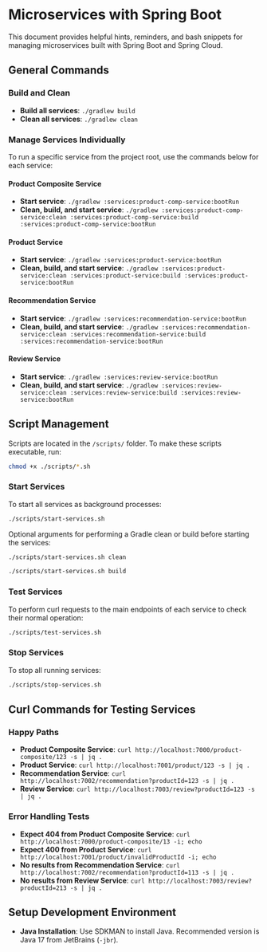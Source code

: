# Microservices with Spring Boot

This document provides helpful hints, reminders, and bash snippets for managing microservices built with Spring Boot and Spring Cloud.

## General Commands
### Build and Clean
- **Build all services**: `./gradlew build`
- **Clean all services**: `./gradlew clean`

### Manage Services Individually
To run a specific service from the project root, use the commands below for each service:

#### Product Composite Service
- **Start service**: `./gradlew :services:product-comp-service:bootRun`
- **Clean, build, and start service**: `./gradlew :services:product-comp-service:clean :services:product-comp-service:build :services:product-comp-service:bootRun`

#### Product Service
- **Start service**: `./gradlew :services:product-service:bootRun`
- **Clean, build, and start service**: `./gradlew :services:product-service:clean :services:product-service:build :services:product-service:bootRun`

#### Recommendation Service
- **Start service**: `./gradlew :services:recommendation-service:bootRun`
- **Clean, build, and start service**: `./gradlew :services:recommendation-service:clean :services:recommendation-service:build :services:recommendation-service:bootRun`

#### Review Service
- **Start service**: `./gradlew :services:review-service:bootRun`
- **Clean, build, and start service**: `./gradlew :services:review-service:clean :services:review-service:build :services:review-service:bootRun`

## Script Management
Scripts are located in the `/scripts/` folder. To make these scripts executable, run:
```bash
chmod +x ./scripts/*.sh
```

### Start Services
To start all services as background processes:
```bash
./scripts/start-services.sh
```
Optional arguments for performing a Gradle clean or build before starting the services:
```bash
./scripts/start-services.sh clean
```
```bash
./scripts/start-services.sh build
```

### Test Services
To perform curl requests to the main endpoints of each service to check their normal operation:
```bash
./scripts/test-services.sh
```

### Stop Services
To stop all running services:
```bash
./scripts/stop-services.sh
```

## Curl Commands for Testing Services
### Happy Paths
- **Product Composite Service**: `curl http://localhost:7000/product-composite/123 -s | jq .`
- **Product Service**: `curl http://localhost:7001/product/123 -s | jq .`
- **Recommendation Service**: `curl http://localhost:7002/recommendation?productId=123 -s | jq .`
- **Review Service**: `curl http://localhost:7003/review?productId=123 -s | jq .`

### Error Handling Tests
- **Expect 404 from Product Composite Service**: `curl http://localhost:7000/product-composite/13 -i; echo`
- **Expect 400 from Product Service**: `curl http://localhost:7001/product/invalidProductId -i; echo`
- **No results from Recommendation Service**: `curl http://localhost:7002/recommendation?productId=113 -s | jq .`
- **No results from Review Service**: `curl http://localhost:7003/review?productId=213 -s | jq .`

## Setup Development Environment
- **Java Installation**: Use SDKMAN to install Java. Recommended version is Java 17 from JetBrains (`-jbr`).
